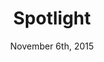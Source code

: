 ---
layout: post
title: "Spotlight"
id: 309738
date: November 6th, 2015
score: 5
category: 
- movie
- Drama
- History
- Thriller
actors: 
- Mark Ruffalo
- Michael Keaton
- Rachel McAdams
actorsImages: 
- http://image.tmdb.org/t/p/w300/isQ747u0MU8U9gdsNlPngjABclH.jpg
- http://image.tmdb.org/t/p/w300/mXqfwhO8tv2jZe7fX4bkj2HhSi6.jpg
- http://image.tmdb.org/t/p/w300/c60WxtQceDxOp7sd2iWhOqn5Y2l.jpg
overview: The true story of how The Boston Globe uncovered the massive scandal of child molestation and cover-up within the local Catholic Archdiocese, shaking the entire Catholic Church to its core.
poster: http://image.tmdb.org/t/p/w500/ngKxbvsn9Si5TYVJfi1EGAGwThU.jpg
backdrop: http://image.tmdb.org/t/p/original/gpaOYwHCF2O5PM5sqFpfzKWuQvb.jpg
---